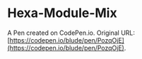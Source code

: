 # Hexa-Module-Mix

A Pen created on CodePen.io. Original URL: [https://codepen.io/blude/pen/PozqOjE](https://codepen.io/blude/pen/PozqOjE).


